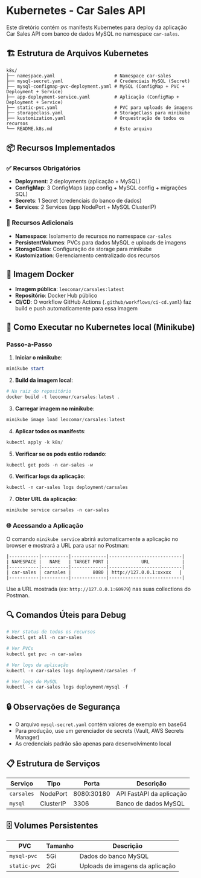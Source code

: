 # Kubernetes - Car Sales API

Este diretório contém os manifests Kubernetes para deploy da aplicação Car Sales API com banco de dados MySQL no namespace `car-sales`.

## 🏗️ Estrutura de Arquivos Kubernetes

```
k8s/
├── namespace.yaml                      # Namespace car-sales
├── mysql-secret.yaml                   # Credenciais MySQL (Secret)
├── mysql-configmap-pvc-deployment.yaml # MySQL (ConfigMap + PVC + Deployment + Service)
├── app-deployment-service.yaml         # Aplicação (ConfigMap + Deployment + Service)
├── static-pvc.yaml                     # PVC para uploads de imagens
├── storageclass.yaml                   # StorageClass para minikube
├── kustomization.yaml                  # Orquestração de todos os recursos
└── README.k8s.md                       # Este arquivo
```

## 📦 Recursos Implementados

### ✅ Recursos Obrigatórios
- **Deployment**: 2 deployments (aplicação + MySQL)
- **ConfigMap**: 3 ConfigMaps (app config + MySQL config + migrações SQL)
- **Secrets**: 1 Secret (credenciais do banco de dados)
- **Services**: 2 Services (app NodePort + MySQL ClusterIP)

### 🎯 Recursos Adicionais
- **Namespace**: Isolamento de recursos no namespace `car-sales`
- **PersistentVolumes**: PVCs para dados MySQL e uploads de imagens
- **StorageClass**: Configuração de storage para minikube
- **Kustomization**: Gerenciamento centralizado dos recursos

## 🐳 Imagem Docker

- **Imagem pública**: `leocomar/carsales:latest`
- **Repositório**: Docker Hub público
- **CI/CD**: O workflow GitHub Actions (`.github/workflows/ci-cd.yaml`) faz build e push automaticamente para essa imagem

## 🚀 Como Executar no Kubernetes local (Minikube)

### Passo-a-Passo

1. **Iniciar o minikube**:
```powershell
minikube start
```

2. **Build da imagem local**:
```powershell
# Na raiz do repositório
docker build -t leocomar/carsales:latest .
```

3. **Carregar imagem no minikube**:
```powershell
minikube image load leocomar/carsales:latest
```

4. **Aplicar todos os manifests**:
```powershell
kubectl apply -k k8s/
```

5. **Verificar se os pods estão rodando**:
```powershell
kubectl get pods -n car-sales -w
```

6. **Verificar logs da aplicação**:
```powershell
kubectl -n car-sales logs deployment/carsales
```

7. **Obter URL da aplicação**:
```powershell
minikube service carsales -n car-sales
```

### 🌐 Acessando a Aplicação

O comando `minikube service` abrirá automaticamente a aplicação no browser e mostrará a URL para usar no Postman:

```
|-----------|----------|-------------|---------------------------|
| NAMESPACE |   NAME   | TARGET PORT |            URL            |
|-----------|----------|-------------|---------------------------|
| car-sales | carsales |        8080 | http://127.0.0.1:xxxxx   |
|-----------|----------|-------------|---------------------------|
```

Use a URL mostrada (ex: `http://127.0.0.1:60979`) nas suas collections do Postman.

## 🔍 Comandos Úteis para Debug

```powershell
# Ver status de todos os recursos
kubectl get all -n car-sales

# Ver PVCs
kubectl get pvc -n car-sales

# Ver logs da aplicação
kubectl -n car-sales logs deployment/carsales -f

# Ver logs do MySQL
kubectl -n car-sales logs deployment/mysql -f
```

## 🔒 Observações de Segurança

- O arquivo `mysql-secret.yaml` contém valores de exemplo em base64
- Para produção, use um gerenciador de secrets (Vault, AWS Secrets Manager)
- As credenciais padrão são apenas para desenvolvimento local

## 📋 Estrutura de Serviços

| Serviço | Tipo | Porta | Descrição |
|---------|------|-------|-----------|
| `carsales` | NodePort | 8080:30180 | API FastAPI da aplicação |
| `mysql` | ClusterIP | 3306 | Banco de dados MySQL |

## 🗄️ Volumes Persistentes

| PVC | Tamanho | Descrição |
|-----|---------|-----------|
| `mysql-pvc` | 5Gi | Dados do banco MySQL |
| `static-pvc` | 2Gi | Uploads de imagens da aplicação |